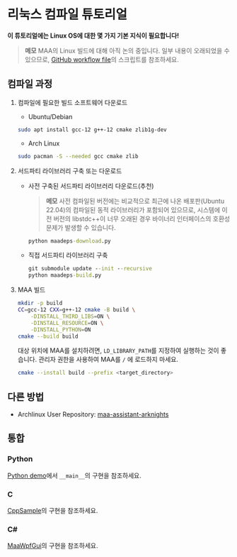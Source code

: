 # 리눅스 컴파일 튜토리얼

**이 튜토리얼에는 Linux OS에 대한 몇 가지 기본 지식이 필요합니다!**

> **메모**
> MAA의 Linux 빌드에 대해 아직 논의 중입니다. 일부 내용이 오래되었을 수 있으므로, [GitHub workflow file](https://github.com/MaaAssistantArknights/MaaAssistantArknights/blob/master/.github/workflows/ci.yml#L134)의 스크립트를 참조하세요.

## 컴파일 과정

1. 컴파일에 필요한 빌드 소프트웨어 다운로드

   - Ubuntu/Debian

   ```bash
   sudo apt install gcc-12 g++-12 cmake zlib1g-dev
   ```

   - Arch Linux

   ```bash
   sudo pacman -S --needed gcc cmake zlib
   ```
2. 서드파티 라이브러리 구축 또는 다운로드

   - 사전 구축된 서드파티 라이브러리 다운로드(추천)

     > **메모**
     > 사전 컴파일된 버전에는 비교적으로 최근에 나온 배포판(Ubuntu 22.04)의 컴파일된 동적 라이브러리가 포함되어 있으므로, 시스템에 이전 버전의 libstdc++이 너무 오래된 경우 바이너리 인터페이스의 호환성 문제가 발생할 수 있습니다.
     >

     ```cmd
     python maadeps-download.py
     ```
   - 직접 서드파티 라이브러리 구축

     ```cmd
     git submodule update --init --recursive
     python maadeps-build.py
     ```
3. MAA 빌드

   ```bash
   mkdir -p build
   CC=gcc-12 CXX=g++-12 cmake -B build \
       -DINSTALL_THIRD_LIBS=ON \
       -DINSTALL_RESOURCE=ON \
       -DINSTALL_PYTHON=ON
   cmake --build build
   ```

   대상 위치에 MAA를 설치하려면, `LD_LIBRARY_PATH`를 지정하여 실행하는 것이 좋습니다. 관리자 권한을 사용하여 MAA를 `/` 에 로드하지 마세요.

   ```bash
   cmake --install build --prefix <target_directory>
   ```

## 다른 방법

- Archlinux User Repository: [maa-assistant-arknights](https://aur.archlinux.org/packages/maa-assistant-arknights)

## 통합

### Python

[Python demo](https://github.com/MaaAssistantArknights/MaaAssistantArknights/blob/master/src/Python/sample.py)에서 `__main__`의 구현을 참조하세요.

### C

[CppSample](https://github.com/MaaAssistantArknights/MaaAssistantArknights/blob/master/src/CppSample/main.cpp)의 구현을 참조하세요.

### C\#

[MaaWpfGui](https://github.com/MaaAssistantArknights/MaaAssistantArknights/blob/master/src/MaaWpfGui/Helper/AsstProxy.cs)의 구현을 참조하세요.

